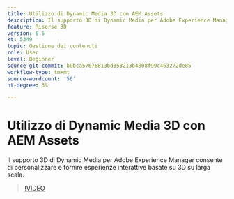 ```yaml
---
title: Utilizzo di Dynamic Media 3D con AEM Assets
description: Il supporto 3D di Dynamic Media per Adobe Experience Manager consente di personalizzare e fornire esperienze interattive basate su 3D su larga scala
feature: Risorse 3D
version: 6.5
kt: 5349
topic: Gestione dei contenuti
role: User
level: Beginner
source-git-commit: b0bca57676813bd353213b4808f99c463272de85
workflow-type: tm+mt
source-wordcount: '56'
ht-degree: 3%

---
```



# Utilizzo di Dynamic Media 3D con AEM Assets

Il supporto 3D di Dynamic Media per Adobe Experience Manager consente di personalizzare e fornire esperienze interattive basate su 3D su larga scala.

>[!VIDEO](https://video.tv.adobe.com/v/35156/?quality=12&learn=on)
